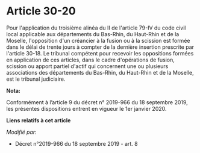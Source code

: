 # Article 30-20

Pour l'application du troisième alinéa du II de l'article 79-IV du code civil local applicable aux départements du Bas-Rhin,
du Haut-Rhin et de la Moselle, l'opposition d'un créancier à la fusion ou à la scission est formée dans le délai de trente
jours à compter de la dernière insertion prescrite par l'article 30-18. Le tribunal compétent pour recevoir les oppositions
formées en application de ces articles, dans le cadre d'opérations de fusion, scission ou apport partiel d'actif qui
concernent une ou plusieurs associations des départements du Bas-Rhin, du Haut-Rhin et de la Moselle, est le tribunal
judiciaire.

**Nota:**

Conformément à l’article 9 du décret n° 2019-966 du 18 septembre 2019, les présentes dispositions entrent en vigueur le 1er
janvier 2020.

**Liens relatifs à cet article**

_Modifié par_:

  - Décret n°2019-966 du 18 septembre 2019 - art. 8
